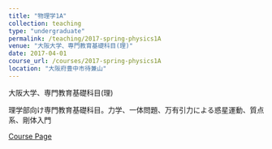 ```yaml
---
title: "物理学1A"
collection: teaching
type: "undergraduate"
permalink: /teaching/2017-spring-physics1A
venue: "大阪大学、専門教育基礎科目(理)"
date: 2017-04-01
course_url: /courses/2017-spring-physics1A
location: "大阪府豊中市待兼山"
---
```


大阪大学、専門教育基礎科目(理)

理学部向け専門教育基礎科目。力学、一体問題、万有引力による惑星運動、質点系、剛体入門


<a href='https://stsykw.github.io/courses/2017-spring-physics1A'>Course Page</a>
